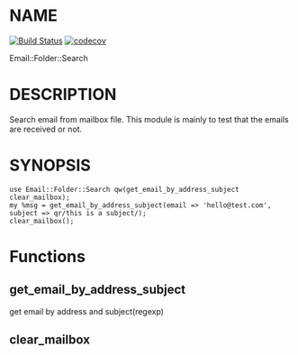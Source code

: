 # NAME

[![Build Status](https://travis-ci.org/binary-com/perl-Email-Folder-Search.svg?branch=master)](https://travis-ci.org/binary-com/perl-Email-Folder-Search) 
[![codecov](https://codecov.io/gh/binary-com/perl-Email-Folder-Search/branch/master/graph/badge.svg)](https://codecov.io/gh/binary-com/perl-Email-Folder-Search)

Email::Folder::Search

# DESCRIPTION

Search email from mailbox file. This module is mainly to test that the emails are received or not.

# SYNOPSIS

    use Email::Folder::Search qw(get_email_by_address_subject clear_mailbox);
    my %msg = get_email_by_address_subject(email => 'hello@test.com', subject => qr/this is a subject/);
    clear_mailbox();

# Functions

## get\_email\_by\_address\_subject

get email by address and subject(regexp)

## clear\_mailbox
